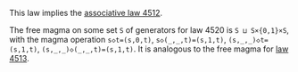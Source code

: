 This law implies the [associative law 4512](https://teorth.github.io/equational_theories/implications/?4512).

The free magma on some set `S` of generators for law 4520 is `S ⊔ S×{0,1}×S`, with the magma operation `s◇t=(s,0,t)`, `s◇(_,_,t)=(s,1,t)`, `(s,_,_)◇t=(s,1,t)`, `(s,_,_)◇(_,_,t)=(s,1,t)`.  It is analogous to the free magma for [law 4513](https://teorth.github.io/equational_theories/implications/?4513).
